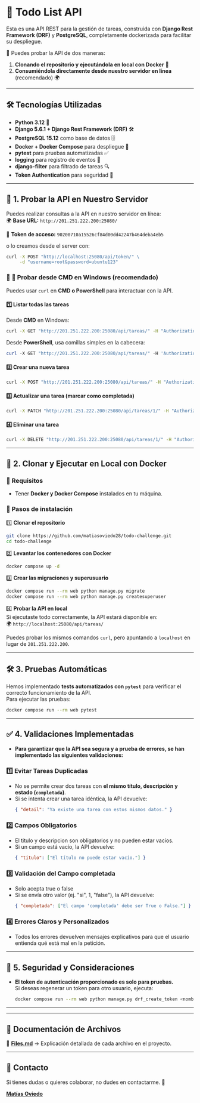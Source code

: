# 📝 Todo List API

Esta es una API REST para la gestión de tareas, construida con **Django Rest Framework (DRF)** y **PostgreSQL**, completamente dockerizada para facilitar su despliegue.  

🚀 Puedes probar la API de dos maneras:
1. **Clonando el repositorio y ejecutándola en local con Docker** 🐳  
2. **Consumiéndola directamente desde nuestro servidor en línea** (recomendado) 🌍  

---

## 🛠 **Tecnologías Utilizadas**
- **Python 3.12** 🐍
- **Django 5.6.1 + Django Rest Framework (DRF)** 🛠
- **PostgreSQL 15.12** como base de datos 🗄
- **Docker + Docker Compose** para despliegue 🚢
- **pytest** para pruebas automatizadas ✅
- **logging** para registro de eventos 📜
- **django-filter** para filtrado de tareas 🔍
- **Token Authentication** para seguridad 🔑

---

## 📌 **1. Probar la API en Nuestro Servidor**
Puedes realizar consultas a la API en nuestro servidor en línea:  
🌍 **Base URL:** `http://201.251.222.200:25080/`

🔐 **Token de acceso:** `90200710a15526cf84d00dd42247b464deba4eb5`

o lo creamos desde el server con:

```cmd
curl -X POST "http://localhost:25080/api/token/" \
     -d "username=root&password=ubuntu123"
```


### 🔹 **📌 Probar desde CMD en Windows** (recomendado)
Puedes usar `curl` en **CMD o PowerShell** para interactuar con la API.  

#### **1️⃣ Listar todas las tareas**
Desde **CMD** en Windows:
```cmd
curl -X GET "http://201.251.222.200:25080/api/tareas/" -H "Authorization: Token 90200710a15526cf84d00dd42247b464deba4eb5"
```

Desde **PowerShell**, usa comillas simples en la cabecera:
```powershell
curl -X GET "http://201.251.222.200:25080/api/tareas/" -H 'Authorization: Token 90200710a15526cf84d00dd42247b464deba4eb5'
```

#### **2️⃣ Crear una nueva tarea**
```cmd
curl -X POST "http://201.251.222.200:25080/api/tareas/" -H "Authorization: Token 90200710a15526cf84d00dd42247b464deba4eb5" -H "Content-Type: application/json" -d "{"titulo": "Nueva tarea", "descripcion": "Descripción de prueba", "completada": false}"
```

#### **3️⃣ Actualizar una tarea (marcar como completada)**
```cmd
curl -X PATCH "http://201.251.222.200:25080/api/tareas/1/" -H "Authorization: Token 90200710a15526cf84d00dd42247b464deba4eb5" -H "Content-Type: application/json" -d "{"completada": true}"
```

#### **4️⃣ Eliminar una tarea**
```cmd
curl -X DELETE "http://201.251.222.200:25080/api/tareas/1/" -H "Authorization: Token 90200710a15526cf84d00dd42247b464deba4eb5"
```

---

## 📌 **2. Clonar y Ejecutar en Local con Docker**
### 🔹 **Requisitos**
- Tener **Docker y Docker Compose** instalados en tu máquina.

### 🔹 **Pasos de instalación**
1️⃣ **Clonar el repositorio**  
```sh
git clone https://github.com/matiasoviedo28/todo-challenge.git
cd todo-challenge
```

2️⃣ **Levantar los contenedores con Docker**  
```sh
docker compose up -d
```

3️⃣ **Crear las migraciones y superusuario**  
```sh
docker compose run --rm web python manage.py migrate
docker compose run --rm web python manage.py createsuperuser
```

4️⃣ **Probar la API en local**  
Si ejecutaste todo correctamente, la API estará disponible en:  
🌍 `http://localhost:25080/api/tareas/`

Puedes probar los mismos comandos `curl`, pero apuntando a `localhost` en lugar de `201.251.222.200`.

---

## 🛠 **3. Pruebas Automáticas**
Hemos implementado **tests automatizados con `pytest`** para verificar el correcto funcionamiento de la API.  
Para ejecutar las pruebas:
```sh
docker compose run --rm web pytest
```

---

## ✅ **4. Validaciones Implementadas**
- **Para garantizar que la API sea segura y a prueba de errores, se han implementado las siguientes validaciones:**  

### 1️⃣ Evitar Tareas Duplicadas
- No se permite crear dos tareas con **el mismo título, descripción y estado (`completada`)**.
- Si se intenta crear una tarea idéntica, la API devuelve:
  ```json
  { "detail": "Ya existe una tarea con estos mismos datos." }
  ```

### 2️⃣ Campos Obligatorios
- El titulo y descripcion son obligatorios y no pueden estar vacíos.
- Si un campo está vacío, la API devuelve:
  ```json
  { "titulo": ["El título no puede estar vacío."] }
  ```

### 3️⃣ Validación del Campo completada
- Solo acepta true o false
- Si se envía otro valor (ej. "si", 1, "false"), la API devuelve:
  ```json
  { "completada": ["El campo 'completada' debe ser True o False."] }
  ```
### 4️⃣ Errores Claros y Personalizados
- Todos los errores devuelven mensajes explicativos para que el usuario entienda qué está mal en la petición.


---

## 🔐 **5. Seguridad y Consideraciones**
- **El token de autenticación proporcionado es solo para pruebas.**  
  Si deseas regenerar un token para otro usuario, ejecuta:  
  ```sh
  docker compose run --rm web python manage.py drf_create_token <nombre_de_usuario>
  ```

---

---
## 📂 **Documentación de Archivos**
📄 **[Files.md](./files.md)** → Explicación detallada de cada archivo en el proyecto.

---

## 📩 **Contacto**
Si tienes dudas o quieres colaborar, no dudes en contactarme. 🚀  

**[Matías Oviedo](https://www.linkedin.com/in/matias-alberto-oviedo-gonzalez/)**
